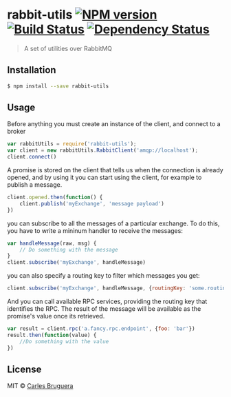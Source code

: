 # rabbit-utils [![NPM version][npm-image]][npm-url] [![Build Status][travis-image]][travis-url] [![Dependency Status][daviddm-image]][daviddm-url]
> A set of utilities over RabbitMQ

## Installation

```sh
$ npm install --save rabbit-utils
```

## Usage

Before anything you must create an instance of the client, and connect to a broker
```js
var rabbitUtils = require('rabbit-utils');
var client = new rabbitUtils.RabbitClient('amqp://localhost');
client.connect()
```

A promise is stored on the client that tells us when the connection is already opened, and by using it you can start using the client, for example to publish a message.

```js
client.opened.then(function() {
    client.publish('myExchange', 'message payload')
})
```
you can subscribe to all the messages of a particular exchange. To do this, you have to write a mininum handler to receive the messages:

```js
var handleMessage(raw, msg) {
    // Do something with the message
}
client.subscribe('myExchange', handleMessage)
```

you can also specify a routing key to filter which messages you get:
```js
client.subscribe('myExchange', handleMessage, {routingKey: 'some.routing.key'})
```

And you can call available RPC services, providing the routing key that identifies the RPC. The result of the message will be available as the promise's value once its retrieved.

```js
var result = client.rpc('a.fancy.rpc.endpoint', {foo: 'bar'})
result.then(function(value) {
    //Do something with the value
})
```
## License

MIT © [Carles Bruguera]()


[npm-image]: https://badge.fury.io/js/rabbit-utils.svg
[npm-url]: https://npmjs.org/package/rabbit-utils
[travis-image]: https://travis-ci.org/sunbit/rabbit-utils.svg?branch=master
[travis-url]: https://travis-ci.org/sunbit/rabbit-utils
[daviddm-image]: https://david-dm.org/sunbit/rabbit-utils.svg?theme=shields.io
[daviddm-url]: https://david-dm.org/sunbit/rabbit-utils
